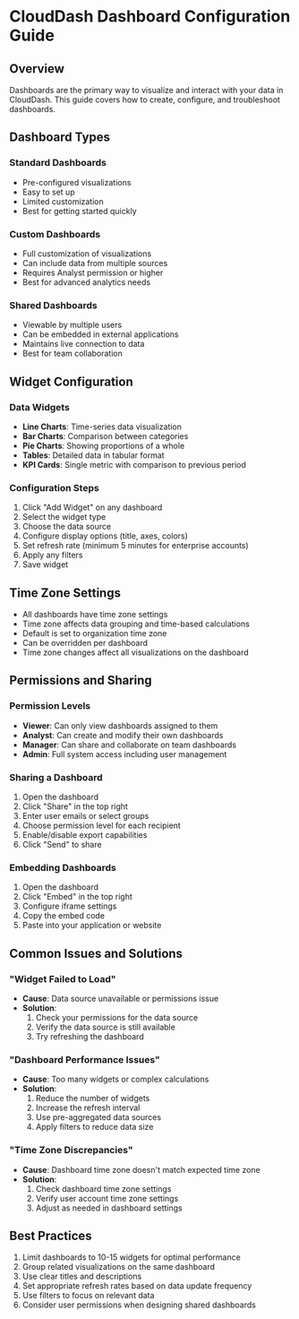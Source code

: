 # CloudDash Dashboard Configuration Guide

## Overview
Dashboards are the primary way to visualize and interact with your data in CloudDash. This guide covers how to create, configure, and troubleshoot dashboards.

## Dashboard Types

### Standard Dashboards
- Pre-configured visualizations
- Easy to set up
- Limited customization
- Best for getting started quickly

### Custom Dashboards
- Full customization of visualizations
- Can include data from multiple sources
- Requires Analyst permission or higher
- Best for advanced analytics needs

### Shared Dashboards
- Viewable by multiple users
- Can be embedded in external applications
- Maintains live connection to data
- Best for team collaboration

## Widget Configuration

### Data Widgets
- **Line Charts**: Time-series data visualization
- **Bar Charts**: Comparison between categories
- **Pie Charts**: Showing proportions of a whole
- **Tables**: Detailed data in tabular format
- **KPI Cards**: Single metric with comparison to previous period

### Configuration Steps
1. Click "Add Widget" on any dashboard
2. Select the widget type
3. Choose the data source
4. Configure display options (title, axes, colors)
5. Set refresh rate (minimum 5 minutes for enterprise accounts)
6. Apply any filters
7. Save widget

## Time Zone Settings
- All dashboards have time zone settings
- Time zone affects data grouping and time-based calculations
- Default is set to organization time zone
- Can be overridden per dashboard
- Time zone changes affect all visualizations on the dashboard

## Permissions and Sharing

### Permission Levels
- **Viewer**: Can only view dashboards assigned to them
- **Analyst**: Can create and modify their own dashboards
- **Manager**: Can share and collaborate on team dashboards
- **Admin**: Full system access including user management

### Sharing a Dashboard
1. Open the dashboard
2. Click "Share" in the top right
3. Enter user emails or select groups
4. Choose permission level for each recipient
5. Enable/disable export capabilities
6. Click "Send" to share

### Embedding Dashboards
1. Open the dashboard
2. Click "Embed" in the top right
3. Configure iframe settings
4. Copy the embed code
5. Paste into your application or website

## Common Issues and Solutions

### "Widget Failed to Load"
- **Cause**: Data source unavailable or permissions issue
- **Solution**:
  1. Check your permissions for the data source
  2. Verify the data source is still available
  3. Try refreshing the dashboard

### "Dashboard Performance Issues"
- **Cause**: Too many widgets or complex calculations
- **Solution**:
  1. Reduce the number of widgets
  2. Increase the refresh interval
  3. Use pre-aggregated data sources
  4. Apply filters to reduce data size

### "Time Zone Discrepancies"
- **Cause**: Dashboard time zone doesn't match expected time zone
- **Solution**:
  1. Check dashboard time zone settings
  2. Verify user account time zone settings
  3. Adjust as needed in dashboard settings

## Best Practices

1. Limit dashboards to 10-15 widgets for optimal performance
2. Group related visualizations on the same dashboard
3. Use clear titles and descriptions
4. Set appropriate refresh rates based on data update frequency
5. Use filters to focus on relevant data
6. Consider user permissions when designing shared dashboards